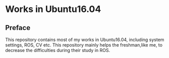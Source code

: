 # Works in Ubuntu16.04

## Preface
This repository contains most of my works in Ubuntu16.04, including system settings, ROS, CV etc.
This repository mainly helps the freshman,like me, to decrease the difficulties during their study in ROS.
